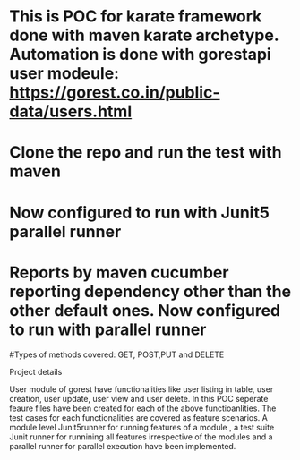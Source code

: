 

# This is POC for karate framework done with maven karate archetype. Automation is done with gorestapi user modeule:  https://gorest.co.in/public-data/users.html
# Clone the repo and run the test with maven
# Now configured to run with Junit5 parallel runner
# Reports by maven cucumber reporting dependency other than the other default ones. Now configured to run with parallel runner
#Types of methods covered: GET, POST,PUT and DELETE


Project details

User module of gorest have functionalities like user listing in table, user creation, user update, user view and user delete. In this POC
seperate feaure files have been created for each of the above functioanlities. The test cases for each functionalities are covered as feature scenarios.
A module level Junit5runner for running features of a module , a test suite Junit runner for runnining all features irrespective of the modules and a parallel runner
for parallel execution have been implemented.
